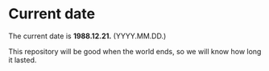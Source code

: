 # Current date

The current date is **1988.12.21.** (YYYY.MM.DD.)

This repository will be good when the world ends, so we will know how long it lasted.